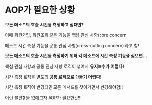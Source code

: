 # AOP가 필요한 상황
**모든 메소드의 호출 시간을 측정하고 싶다면?**

이때 회원가입, 회원조회 같은 기능을  핵심 관심 사항(core concern)

메소드 시간 측정 기능을 공통 관심 사항(cross-cutting concern) 라고 함!

**모든 메소드의 호출 시간을 측정하기 위해 각 메소드에 시간 측정 기능을 심으면…**

핵심 관심 사항과 공통 관심 사항 로직이 섞여서 **유지보수가 어렵다!**

시간 측정 로직을 별도의 **공통 로직으로 만들기 어렵다!**

시간 측정 로직이 변경되면 모든 메서드를 찾아가면서 변경해야함!!

이런 불편함을 없애고자 AOP가 필요한것!!!